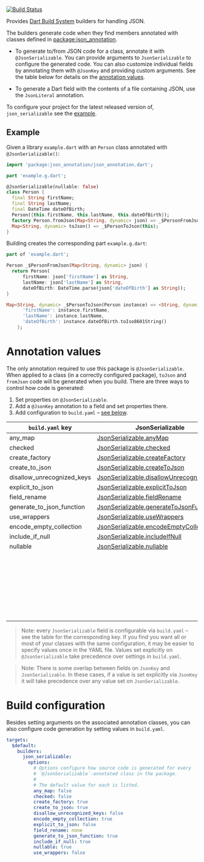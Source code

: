[![Build Status](https://travis-ci.org/dart-lang/json_serializable.svg?branch=master)](https://travis-ci.org/dart-lang/json_serializable)

Provides [Dart Build System] builders for handling JSON.

The builders generate code when they find members annotated with classes defined
in [package:json_annotation].

- To generate to/from JSON code for a class, annotate it with
  `@JsonSerializable`. You can provide arguments to `JsonSerializable` to
  configure the generated code. You can also customize individual fields
  by annotating them with `@JsonKey` and providing custom arguments.
  See the table below for details on the
  [annotation values](#annotation-values).

- To generate a Dart field with the contents of a file containing JSON, use the
  `JsonLiteral` annotation.

To configure your project for the latest released version of,
`json_serializable` see the [example].

## Example

Given a library `example.dart` with an `Person` class annotated with
`@JsonSerializable()`:

```dart
import 'package:json_annotation/json_annotation.dart';

part 'example.g.dart';

@JsonSerializable(nullable: false)
class Person {
  final String firstName;
  final String lastName;
  final DateTime dateOfBirth;
  Person({this.firstName, this.lastName, this.dateOfBirth});
  factory Person.fromJson(Map<String, dynamic> json) => _$PersonFromJson(json);
  Map<String, dynamic> toJson() => _$PersonToJson(this);
}
```

Building creates the corresponding part `example.g.dart`:

```dart
part of 'example.dart';

Person _$PersonFromJson(Map<String, dynamic> json) {
  return Person(
      firstName: json['firstName'] as String,
      lastName: json['lastName'] as String,
      dateOfBirth: DateTime.parse(json['dateOfBirth'] as String));
}

Map<String, dynamic> _$PersonToJson(Person instance) => <String, dynamic>{
      'firstName': instance.firstName,
      'lastName': instance.lastName,
      'dateOfBirth': instance.dateOfBirth.toIso8601String()
    };
```

# Annotation values

The only annotation required to use this package is `@JsonSerializable`. When
applied to a class (in a correctly configured package), `toJson` and `fromJson`
code will be generated when you build. There are three ways to control how code
is generated:

1. Set properties on `@JsonSerializable`.
2. Add a `@JsonKey` annotation to a field and set properties there.
3. Add configuration to `build.yaml` – [see below](#build-configuration). 

| `build.yaml` key           | JsonSerializable                            | JsonKey                         |
| -------------------------- | ------------------------------------------- | ------------------------------- |
| any_map                    | [JsonSerializable.anyMap]                   |                                 |
| checked                    | [JsonSerializable.checked]                  |                                 |
| create_factory             | [JsonSerializable.createFactory]            |                                 |
| create_to_json             | [JsonSerializable.createToJson]             |                                 |
| disallow_unrecognized_keys | [JsonSerializable.disallowUnrecognizedKeys] |                                 |
| explicit_to_json           | [JsonSerializable.explicitToJson]           |                                 |
| field_rename               | [JsonSerializable.fieldRename]              |                                 |
| generate_to_json_function  | [JsonSerializable.generateToJsonFunction]   |                                 |
| use_wrappers               | [JsonSerializable.useWrappers]              |                                 |
| encode_empty_collection    | [JsonSerializable.encodeEmptyCollection]    | [JsonKey.encodeEmptyCollection] |
| include_if_null            | [JsonSerializable.includeIfNull]            | [JsonKey.includeIfNull]         |
| nullable                   | [JsonSerializable.nullable]                 | [JsonKey.nullable]              |
|                            |                                             | [JsonKey.defaultValue]          |
|                            |                                             | [JsonKey.disallowNullValue]     |
|                            |                                             | [JsonKey.fromJson]              |
|                            |                                             | [JsonKey.ignore]                |
|                            |                                             | [JsonKey.name]                  |
|                            |                                             | [JsonKey.required]              |
|                            |                                             | [JsonKey.toJson]                |

[JsonSerializable.anyMap]: https://pub.dartlang.org/documentation/json_annotation/2.2.0/json_annotation/JsonSerializable/anyMap.html
[JsonSerializable.checked]: https://pub.dartlang.org/documentation/json_annotation/2.2.0/json_annotation/JsonSerializable/checked.html
[JsonSerializable.createFactory]: https://pub.dartlang.org/documentation/json_annotation/2.2.0/json_annotation/JsonSerializable/createFactory.html
[JsonSerializable.createToJson]: https://pub.dartlang.org/documentation/json_annotation/2.2.0/json_annotation/JsonSerializable/createToJson.html
[JsonSerializable.disallowUnrecognizedKeys]: https://pub.dartlang.org/documentation/json_annotation/2.2.0/json_annotation/JsonSerializable/disallowUnrecognizedKeys.html
[JsonSerializable.explicitToJson]: https://pub.dartlang.org/documentation/json_annotation/2.2.0/json_annotation/JsonSerializable/explicitToJson.html
[JsonSerializable.fieldRename]: https://pub.dartlang.org/documentation/json_annotation/2.2.0/json_annotation/JsonSerializable/fieldRename.html
[JsonSerializable.generateToJsonFunction]: https://pub.dartlang.org/documentation/json_annotation/2.2.0/json_annotation/JsonSerializable/generateToJsonFunction.html
[JsonSerializable.useWrappers]: https://pub.dartlang.org/documentation/json_annotation/2.2.0/json_annotation/JsonSerializable/useWrappers.html
[JsonSerializable.encodeEmptyCollection]: https://pub.dartlang.org/documentation/json_annotation/2.2.0/json_annotation/JsonSerializable/encodeEmptyCollection.html
[JsonKey.encodeEmptyCollection]: https://pub.dartlang.org/documentation/json_annotation/2.2.0/json_annotation/JsonKey/encodeEmptyCollection.html
[JsonSerializable.includeIfNull]: https://pub.dartlang.org/documentation/json_annotation/2.2.0/json_annotation/JsonSerializable/includeIfNull.html
[JsonKey.includeIfNull]: https://pub.dartlang.org/documentation/json_annotation/2.2.0/json_annotation/JsonKey/includeIfNull.html
[JsonSerializable.nullable]: https://pub.dartlang.org/documentation/json_annotation/2.2.0/json_annotation/JsonSerializable/nullable.html
[JsonKey.nullable]: https://pub.dartlang.org/documentation/json_annotation/2.2.0/json_annotation/JsonKey/nullable.html
[JsonKey.defaultValue]: https://pub.dartlang.org/documentation/json_annotation/2.2.0/json_annotation/JsonKey/defaultValue.html
[JsonKey.disallowNullValue]: https://pub.dartlang.org/documentation/json_annotation/2.2.0/json_annotation/JsonKey/disallowNullValue.html
[JsonKey.fromJson]: https://pub.dartlang.org/documentation/json_annotation/2.2.0/json_annotation/JsonKey/fromJson.html
[JsonKey.ignore]: https://pub.dartlang.org/documentation/json_annotation/2.2.0/json_annotation/JsonKey/ignore.html
[JsonKey.name]: https://pub.dartlang.org/documentation/json_annotation/2.2.0/json_annotation/JsonKey/name.html
[JsonKey.required]: https://pub.dartlang.org/documentation/json_annotation/2.2.0/json_annotation/JsonKey/required.html
[JsonKey.toJson]: https://pub.dartlang.org/documentation/json_annotation/2.2.0/json_annotation/JsonKey/toJson.html

> Note: every `JsonSerializable` field is configurable via `build.yaml` –
  see the table for the corresponding key.
  If you find you want all or most of your classes with the same configuration,
  it may be easier to specify values once in the YAML file. Values set
  explicitly on `@JsonSerializable` take precedence over settings in
  `build.yaml`.

> Note: There is some overlap between fields on `JsonKey` and
  `JsonSerializable`. In these cases, if a value is set explicitly via `JsonKey`
  it will take precedence over any value set on `JsonSerializable`.  

# Build configuration

Besides setting arguments on the associated annotation classes, you can also
configure code generation by setting values in `build.yaml`.

```yaml
targets:
  $default:
    builders:
      json_serializable:
        options:
          # Options configure how source code is generated for every
          # `@JsonSerializable`-annotated class in the package.
          #
          # The default value for each is listed.
          any_map: false
          checked: false
          create_factory: true
          create_to_json: true
          disallow_unrecognized_keys: false
          encode_empty_collection: true
          explicit_to_json: false
          field_rename: none
          generate_to_json_function: true
          include_if_null: true
          nullable: true
          use_wrappers: false
```

[example]: https://github.com/dart-lang/json_serializable/blob/master/example
[Dart Build System]: https://github.com/dart-lang/build
[package:json_annotation]: https://pub.dartlang.org/packages/json_annotation
